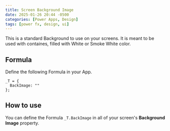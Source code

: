 ```yaml
---
title: Screen Background Image
date: 2025-01-26 20:44 -0500
categories: [Power Apps, Design]
tags: [power fx, design, ui]
---
```


This is a standard Background to use on your screens.  It is meant to be used with containes, filled with White or Smoke White color.

## Formula
Define the following Formula in your App.

```
_T = {
  BackImage: ""
};
```

## How to use
You can define the Formula `_T.BackImage` in all of your screen's **Background Image** property.

